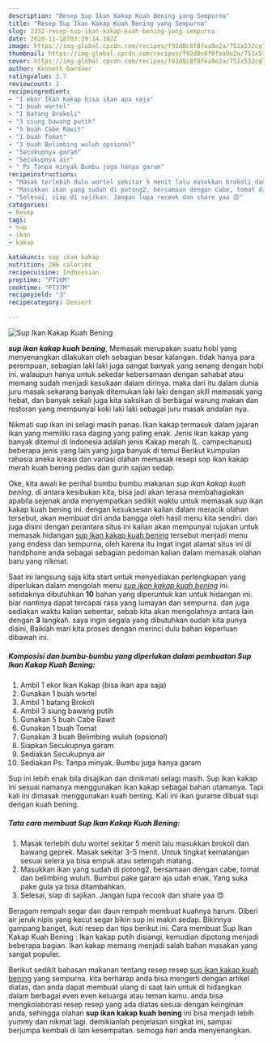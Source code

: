 ```yaml
---
description: "Resep Sup Ikan Kakap Kuah Bening yang Sempurna"
title: "Resep Sup Ikan Kakap Kuah Bening yang Sempurna"
slug: 2332-resep-sup-ikan-kakap-kuah-bening-yang-sempurna
date: 2020-11-18T03:39:14.102Z
image: https://img-global.cpcdn.com/recipes/f92d8c8f8fea9e2a/751x532cq70/sup-ikan-kakap-kuah-bening-foto-resep-utama.jpg
thumbnail: https://img-global.cpcdn.com/recipes/f92d8c8f8fea9e2a/751x532cq70/sup-ikan-kakap-kuah-bening-foto-resep-utama.jpg
cover: https://img-global.cpcdn.com/recipes/f92d8c8f8fea9e2a/751x532cq70/sup-ikan-kakap-kuah-bening-foto-resep-utama.jpg
author: Kenneth Gardner
ratingvalue: 3.7
reviewcount: 3
recipeingredient:
- "1 ekor Ikan Kakap bisa ikan apa saja"
- "1 buah wortel"
- "1 batang Brokoli"
- "3 siung bawang putih"
- "5 buah Cabe Rawit"
- "1 buah Tomat"
- "3 buah Belimbing wuluh opsional"
- "Secukupnya garam"
- "Secukupnya air"
- " Ps Tanpa minyak Bumbu juga hanya garam"
recipeinstructions:
- "Masak terlebih dulu wortel sekitar 5 menit lalu masukkan brokoli dan bawang geprek. Masak sekitar 3-5 menit. Untuk tingkat kematangan sesuai selera ya bisa empuk atau setengah matang."
- "Masukkan ikan yang sudah di potong2, bersamaan dengan cabe, tomat dan belimbing wuluh. Bumbui pake garam aja udah enak. Yang suka pake gula ya bisa ditambahkan."
- "Selesai, siap di sajikan. Jangan lupa recook dan share yaa 😍"
categories:
- Resep
tags:
- sup
- ikan
- kakap

katakunci: sup ikan kakap 
nutrition: 286 calories
recipecuisine: Indonesian
preptime: "PT16M"
cooktime: "PT37M"
recipeyield: "3"
recipecategory: Dessert

---
```



![Sup Ikan Kakap Kuah Bening](https://img-global.cpcdn.com/recipes/f92d8c8f8fea9e2a/751x532cq70/sup-ikan-kakap-kuah-bening-foto-resep-utama.jpg)

<b><i>sup ikan kakap kuah bening</i></b>, Memasak merupakan suatu hobi yang menyenangkan dilakukan oleh sebagian besar kalangan. tidak hanya para perempuan, sebagian laki laki juga sangat banyak yang senang dengan hobi ini. walaupun hanya untuk sekedar kebersamaan dengan sahabat atau memang sudah menjadi kesukaan dalam dirinya. maka dari itu dalam dunia juru masak sekarang banyak ditemukan laki laki dengan skill memasak yang hebat, dan banyak sekali juga kita saksikan di berbagai warung makan dan restoran yang mempunyai koki laki laki sebagai juru masak andalan nya.

Nikmati sup ikan ini selagi masih panas. Ikan kakap termasuk dalam jajaran ikan yang memiliki rasa daging yang paling enak. Jenis ikan kakap yang banyak ditemui di Indonesia adalah jenis Kakap merah (L. campechanus) beberapa jenis yang lain yang juga banyak di temui Berikut kumpulan rahasia aneka kreasi dan variasi olahan memasak resepi sop ikan kakap merah kuah bening pedas dan gurih sajian sedap.

Oke, kita awali ke perihal bumbu bumbu makanan <i>sup ikan kakap kuah bening</i>. di antara kesibukan kita, bisa jadi akan terasa membahagiakan apabila sejenak anda menyempatkan sedikit waktu untuk memasak sup ikan kakap kuah bening ini. dengan kesuksesan kalian dalam meracik olahan tersebut, akan membuat diri anda bangga oleh hasil menu kita sendiri. dan juga disini dengan perantara situs ini kalian akan mempunyai rujukan untuk memasak hidangan <u>sup ikan kakap kuah bening</u> tersebut menjadi menu yang endess dan sempurna, oleh karena itu ingat ingat alamat situs ini di handphone anda sebagai sebagian pedoman kalian dalam memasak olahan baru yang nikmat.


Saat ini langsung saja kita start untuk menyediakan perlengkapan yang diperlukan dalam mengolah menu <u><i>sup ikan kakap kuah bening</i></u> ini. setidaknya dibutuhkan <b>10</b> bahan yang diperuntuk kan untuk hidangan ini. biar nantinya dapat tercapai rasa yang lumayan dan sempurna. dan juga sediakan waktu kalian sebentar, sebab kita akan mengolahnya antara lain dengan <b>3</b> langkah. saya ingin segala yang dibutuhkan sudah kita punya disini, Baiklah mari kita proses dengan merinci dulu bahan keperluan dibawah ini.

<!--inarticleads1-->

##### Komposisi dan bumbu-bumbu yang diperlukan dalam pembuatan Sup Ikan Kakap Kuah Bening:

1. Ambil 1 ekor Ikan Kakap (bisa ikan apa saja)
1. Gunakan 1 buah wortel
1. Ambil 1 batang Brokoli
1. Ambil 3 siung bawang putih
1. Gunakan 5 buah Cabe Rawit
1. Gunakan 1 buah Tomat
1. Gunakan 3 buah Belimbing wuluh (opsional)
1. Siapkan Secukupnya garam
1. Sediakan Secukupnya air
1. Sediakan  Ps: Tanpa minyak. Bumbu juga hanya garam


Sup ini lebih enak bila disajikan dan dinikmati selagi masih. Sup ikan kakap ini sesuai namanya menggunakan ikan kakap sebagai bahan utamanya. Tapi kali ini dimasak menggunakan kuah bening. Kali ini ikan gurame dibuat sup dengan kuah bening. 

<!--inarticleads2-->

##### Tata cara membuat Sup Ikan Kakap Kuah Bening:

1. Masak terlebih dulu wortel sekitar 5 menit lalu masukkan brokoli dan bawang geprek. Masak sekitar 3-5 menit. Untuk tingkat kematangan sesuai selera ya bisa empuk atau setengah matang.
1. Masukkan ikan yang sudah di potong2, bersamaan dengan cabe, tomat dan belimbing wuluh. Bumbui pake garam aja udah enak. Yang suka pake gula ya bisa ditambahkan.
1. Selesai, siap di sajikan. Jangan lupa recook dan share yaa 😍


Beragam rempah segar dan daun rempah membuat kuahnya harum. Diberi air jeruk nipis yang kecut segar bikin sup ini makin sedap. Bikinnya gampang banget, ikuti resep dan tips berikut ini. Cara membuat Sup Ikan Kakap Kuah Bening : Ikan kakap putih disiangi, kemudian dipotong menjadi beberapa bagian. Ikan kakap memang menjadi salah bahan masakan yang sangat populer. 

Berikut sedikit bahasan makanan tentang resep resep <u>sup ikan kakap kuah bening</u> yang sempurna. kita berharap anda bisa mengerti dengan artikel diatas, dan anda dapat membuat ulang di saat lain untuk di hidangkan dalam berbagai even even keluarga atau teman kamu. anda bisa mengkolaborasi resep resep yang ada diatas sesuai dengan keinginan anda, sehingga olahan <b>sup ikan kakap kuah bening</b> ini bisa menjadi lebih yummy dan nikmat lagi. demikianlah penjelasan singkat ini, sampai berjumpa kembali di lain kesempatan. semoga hari anda menyenangkan.
